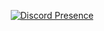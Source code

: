 <div align="center">

<!--![Satya Wikananda's card name](https://cardivo.vercel.app/api?name=Habanerospices&description=Hellooo&image=https://avatars.githubusercontent.com/u/45343924)
-->
[![Discord Presence](https://lanyard.habanerospices.com/api/140181301255733249)](https://discord.com/users/140181301255733249)

</div>

<!-- <div align="center">
  <h1>✨🎉WwW🎉✨</h1>
</div>
<div align="center">
  <a href="https://discord.com/users/140181301255733249">
  <img src="https://lanyard.habanerospices.com/api/140181301255733249"/>
  </a>
  <br>
  <sub><i>*Lanyard layout by <a href="https://github.com/kyrie25">@kyrie25</a></i></sub>
</div> -->
